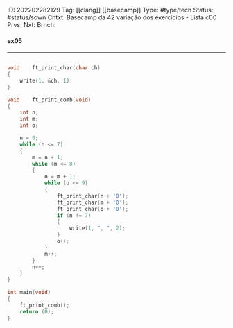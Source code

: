 ID: 202202282129
Tag: [[clang]] [[basecamp]]
Type: #type/tech
Status: #status/sown 
Cntxt: Basecamp da 42 variação dos exercícios - Lista c00
Prvs: 
Nxt: 
Brnch: 

#### ex05
---

```c

void    ft_print_char(char ch)
{
    write(1, &ch, 1);
}

void    ft_print_comb(void)
{
    int n;
    int m;
    int o;

    n = 0;
    while (n <= 7)
    {
        m = n + 1;
        while (m <= 8)
        {
            o = m + 1;
            while (o <= 9)
            {
                ft_print_char(n + '0');
                ft_print_char(m + '0');
                ft_print_char(o + '0');
                if (n != 7)
                {
                    write(1, ", ", 2);
                }
                o++;
            }
            m++;
        }
        n++;
    }
}

int main(void)
{
    ft_print_comb();
    return (0);
}

```
